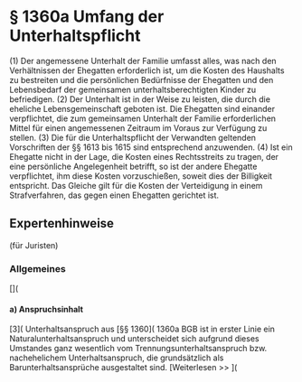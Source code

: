 # § 1360a Umfang der Unterhaltspflicht
(1) Der angemessene Unterhalt der Familie umfasst alles, was nach den Verhältnissen der Ehegatten erforderlich ist, um die Kosten des Haushalts zu bestreiten und die persönlichen Bedürfnisse der Ehegatten und den Lebensbedarf der gemeinsamen unterhaltsberechtigten Kinder zu befriedigen.
(2) Der Unterhalt ist in der Weise zu leisten, die durch die eheliche Lebensgemeinschaft geboten ist. Die Ehegatten sind einander verpflichtet, die zum gemeinsamen Unterhalt der Familie erforderlichen Mittel für einen angemessenen Zeitraum im Voraus zur Verfügung zu stellen.
(3) Die für die Unterhaltspflicht der Verwandten geltenden Vorschriften der §§ 1613 bis 1615 sind entsprechend anzuwenden.
(4) Ist ein Ehegatte nicht in der Lage, die Kosten eines Rechtsstreits zu tragen, der eine persönliche Angelegenheit betrifft, so ist der andere Ehegatte verpflichtet, ihm diese Kosten vorzuschießen, soweit dies der Billigkeit entspricht. Das Gleiche gilt für die Kosten der Verteidigung in einem Strafverfahren, das gegen einen Ehegatten gerichtet ist.
## Expertenhinweise
(für Juristen)
### Allgemeines
[](
#### a) Anspruchsinhalt
[3]( Unterhaltsanspruch aus [§§ 1360]( 1360a BGB ist in erster Linie ein Naturalunterhaltsanspruch und unterscheidet sich aufgrund dieses Umstandes ganz wesentlich vom Trennungsunterhaltsanspruch bzw. nachehelichem Unterhaltsanspruch, die grundsätzlich als Barunterhaltsansprüche ausgestaltet sind.
[Weiterlesen >> ](
